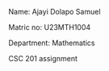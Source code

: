 <ln>Name: Ajayi Dolapo Samuel</ln>

<ln>     Matric no: U23MTH1004</ln>

<ln>           Department: Mathematics </ln>
  
       
CSC 201 assignment

